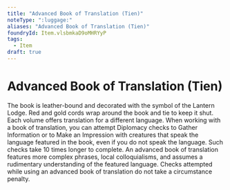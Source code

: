 ```yaml
---
title: "Advanced Book of Translation (Tien)"
noteType: ":luggage:"
aliases: "Advanced Book of Translation (Tien)"
foundryId: Item.vlsbmkaD9oMHRYyP
tags:
  - Item
draft: true
---
```


# Advanced Book of Translation (Tien)

The book is leather-bound and decorated with the symbol of the Lantern Lodge. Red and gold cords wrap around the book and tie to keep it shut. Each volume offers translation for a different language. When working with a book of translation, you can attempt Diplomacy checks to Gather Information or to Make an Impression with creatures that speak the language featured in the book, even if you do not speak the language. Such checks take 10 times longer to complete. An advanced book of translation features more complex phrases, local colloquialisms, and assumes a rudimentary understanding of the featured language. Checks attempted while using an advanced book of translation do not take a circumstance penalty.
